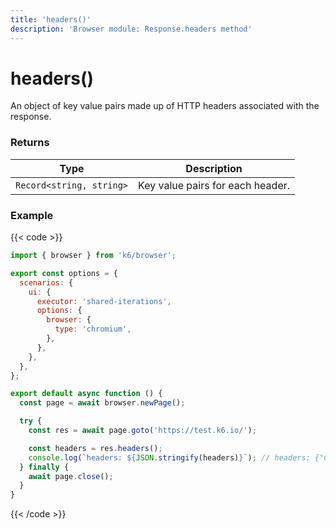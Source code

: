```yaml
---
title: 'headers()'
description: 'Browser module: Response.headers method'
---
```


# headers()

An object of key value pairs made up of HTTP headers associated with the response.

### Returns

| Type                     | Description                      |
| ------------------------ | -------------------------------- |
| `Record<string, string>` | Key value pairs for each header. |

### Example

{{< code >}}

```javascript
import { browser } from 'k6/browser';

export const options = {
  scenarios: {
    ui: {
      executor: 'shared-iterations',
      options: {
        browser: {
          type: 'chromium',
        },
      },
    },
  },
};

export default async function () {
  const page = await browser.newPage();

  try {
    const res = await page.goto('https://test.k6.io/');

    const headers = res.headers();
    console.log(`headers: ${JSON.stringify(headers)}`); // headers: {"Content-Type":"text/html;...
  } finally {
    await page.close();
  }
}
```

{{< /code >}}
